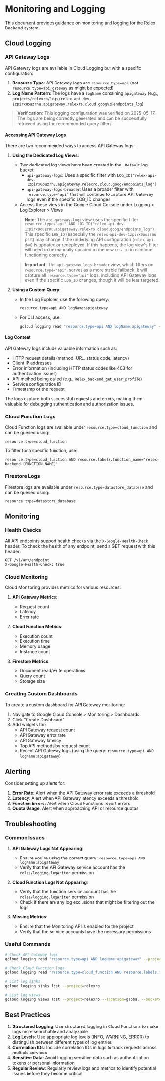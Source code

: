 # Monitoring and Logging

This document provides guidance on monitoring and logging for the Relex Backend system.

## Cloud Logging

### API Gateway Logs

API Gateway logs are available in Cloud Logging but with a specific configuration:

1. **Resource Type**: API Gateway logs use `resource.type=api` (not `resource.type=api_gateway` as might be expected)
2. **Log Name Pattern**: The logs have a `logName` containing `apigateway` (e.g., `projects/relexro/logs/relex-api-dev-1zpirx0ouzrnu.apigateway.relexro.cloud.goog%2Fendpoints_log`)

> **Verification**: This logging configuration was verified on 2025-05-17. The logs are being correctly generated and can be successfully retrieved using the recommended query filters.

#### Accessing API Gateway Logs

There are two recommended ways to access API Gateway logs:

1. **Using the Dedicated Log Views**:
   - Two dedicated log views have been created in the `_Default` log bucket:
     - `api-gateway-logs`: Uses a specific filter with `LOG_ID("relex-api-dev-1zpirx0ouzrnu.apigateway.relexro.cloud.goog/endpoints_log")`
     - `api-gateway-logs-broader`: Uses a broader filter with `resource.type="api"` that will continue to capture API Gateway logs even if the specific LOG_ID changes
   - Access these views in the Google Cloud Console under Logging > Log Explorer > Views

   > **Note**: The `api-gateway-logs` view uses the specific filter `resource.type="api" AND LOG_ID("relex-api-dev-1zpirx0ouzrnu.apigateway.relexro.cloud.goog/endpoints_log")`. This specific `LOG_ID` (especially the `relex-api-dev-1zpirx0ouzrnu` part) may change if the underlying API configuration (`relex-api-dev`) is updated or redeployed. If this happens, the log view's filter will need to be manually updated to the new `LOG_ID` to continue functioning correctly.

   > **Important**: The `api-gateway-logs-broader` view, which filters on `resource.type="api"`, serves as a more stable fallback. It will capture all `resource.type="api"` logs, including API Gateway logs, even if the specific `LOG_ID` changes, though it will be less targeted.

2. **Using a Custom Query**:
   - In the Log Explorer, use the following query:
     ```
     resource.type=api AND logName:apigateway
     ```
   - For CLI access, use:
     ```bash
     gcloud logging read "resource.type=api AND logName:apigateway" --project=relexro --limit=10
     ```

#### Log Content

API Gateway logs include valuable information such as:

- HTTP request details (method, URL, status code, latency)
- Client IP addresses
- Error information (including HTTP status codes like 403 for authentication issues)
- API method being called (e.g., `Relex_backend_get_user_profile`)
- Service configuration ID
- Timestamp of the request

The logs capture both successful requests and errors, making them valuable for debugging authentication and authorization issues.

### Cloud Function Logs

Cloud Function logs are available under `resource.type=cloud_function` and can be queried using:

```
resource.type=cloud_function
```

To filter for a specific function, use:

```
resource.type=cloud_function AND resource.labels.function_name="relex-backend-[FUNCTION_NAME]"
```

### Firestore Logs

Firestore logs are available under `resource.type=datastore_database` and can be queried using:

```
resource.type=datastore_database
```

## Monitoring

### Health Checks

All API endpoints support health checks via the `X-Google-Health-Check` header. To check the health of any endpoint, send a GET request with this header:

```
GET /v1/any/endpoint
X-Google-Health-Check: true
```

### Cloud Monitoring

Cloud Monitoring provides metrics for various resources:

1. **API Gateway Metrics**:
   - Request count
   - Latency
   - Error rate

2. **Cloud Function Metrics**:
   - Execution count
   - Execution time
   - Memory usage
   - Instance count

3. **Firestore Metrics**:
   - Document read/write operations
   - Query count
   - Storage size

### Creating Custom Dashboards

To create a custom dashboard for API Gateway monitoring:

1. Navigate to Google Cloud Console > Monitoring > Dashboards
2. Click "Create Dashboard"
3. Add widgets for:
   - API Gateway request count
   - API Gateway error rate
   - API Gateway latency
   - Top API methods by request count
   - Recent API Gateway logs (using the query: `resource.type=api AND logName:apigateway`)

## Alerting

Consider setting up alerts for:

1. **Error Rate**: Alert when the API Gateway error rate exceeds a threshold
2. **Latency**: Alert when API Gateway latency exceeds a threshold
3. **Function Errors**: Alert when Cloud Functions report errors
4. **Quota Usage**: Alert when approaching API or resource quotas

## Troubleshooting

### Common Issues

1. **API Gateway Logs Not Appearing**:
   - Ensure you're using the correct query: `resource.type=api AND logName:apigateway`
   - Verify that the API Gateway service account has the `roles/logging.logWriter` permission

2. **Cloud Function Logs Not Appearing**:
   - Verify that the function service account has the `roles/logging.logWriter` permission
   - Check if there are any log exclusions that might be filtering out the logs

3. **Missing Metrics**:
   - Ensure that the Monitoring API is enabled for the project
   - Verify that the service accounts have the necessary permissions

### Useful Commands

```bash
# Check API Gateway logs
gcloud logging read "resource.type=api AND logName:apigateway" --project=relexro --limit=10

# Check Cloud Function logs
gcloud logging read "resource.type=cloud_function AND resource.labels.function_name='relex-backend-[FUNCTION_NAME]'" --project=relexro --limit=10

# List log sinks
gcloud logging sinks list --project=relexro

# List log views
gcloud logging views list --project=relexro --location=global --bucket=_Default
```

## Best Practices

1. **Structured Logging**: Use structured logging in Cloud Functions to make logs more searchable and analyzable
2. **Log Levels**: Use appropriate log levels (INFO, WARNING, ERROR) to distinguish between different types of log entries
3. **Correlation IDs**: Include correlation IDs in logs to track requests across multiple services
4. **Sensitive Data**: Avoid logging sensitive data such as authentication tokens or personal information
5. **Regular Review**: Regularly review logs and metrics to identify potential issues before they become critical

